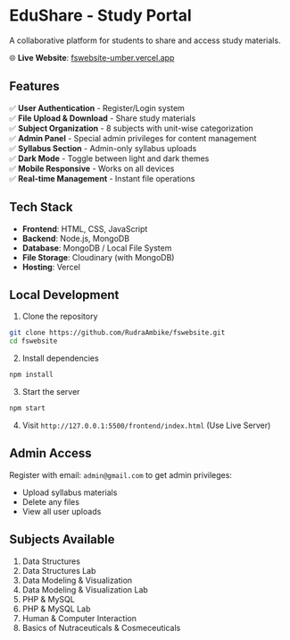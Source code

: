 # EduShare - Study Portal

A collaborative platform for students to share and access study materials.

🌐 **Live Website**: [fswebsite-umber.vercel.app ](https://fswebsite-umber.vercel.app/)

## Features

✅ **User Authentication** - Register/Login system  
✅ **File Upload & Download** - Share study materials  
✅ **Subject Organization** - 8 subjects with unit-wise categorization  
✅ **Admin Panel** - Special admin privileges for content management  
✅ **Syllabus Section** - Admin-only syllabus uploads  
✅ **Dark Mode** - Toggle between light and dark themes  
✅ **Mobile Responsive** - Works on all devices  
✅ **Real-time Management** - Instant file operations  

## Tech Stack

- **Frontend**: HTML, CSS, JavaScript
- **Backend**: Node.js, MongoDB
- **Database**: MongoDB / Local File System
- **File Storage**: Cloudinary (with MongoDB)
- **Hosting**: Vercel

## Local Development

1. Clone the repository
```bash
git clone https://github.com/RudraAmbike/fswebsite.git
cd fswebsite
```

2. Install dependencies
```bash
npm install
```

3. Start the server
```bash
npm start
```

4. Visit `http://127.0.0.1:5500/frontend/index.html` (Use Live Server)

## Admin Access

Register with email: `admin@gmail.com` to get admin privileges:
- Upload syllabus materials
- Delete any files
- View all user uploads

## Subjects Available

1. Data Structures
2. Data Structures Lab
3. Data Modeling & Visualization
4. Data Modeling & Visualization Lab
5. PHP & MySQL
6. PHP & MySQL Lab
7. Human & Computer Interaction
8. Basics of Nutraceuticals & Cosmeceuticals
